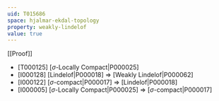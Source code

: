 ```yaml
---
uid: T015686
space: hjalmar-ekdal-topology
property: weakly-lindelof
value: true
---
```

[[Proof]]

* [T000125] [$\sigma$-Locally Compact|P000025]
* [I000128] [Lindelof|P000018] => [Weakly Lindelof|P000062]
* [I000122] [$\sigma$-compact|P000017] => [Lindelof|P000018]
* [I000005] [$\sigma$-Locally Compact|P000025] => [$\sigma$-compact|P000017]

